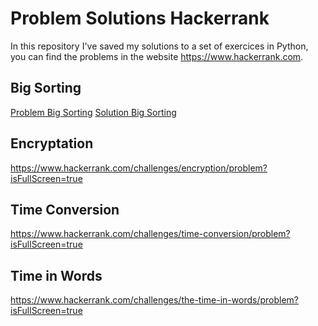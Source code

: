 # Problem Solutions Hackerrank
In this repository I've saved my solutions to a set of exercices in Python, you can find the problems in the website https://www.hackerrank.com.

## Big Sorting
[Problem Big Sorting]
[Solution Big Sorting]



## Encryptation
https://www.hackerrank.com/challenges/encryption/problem?isFullScreen=true

## Time Conversion
https://www.hackerrank.com/challenges/time-conversion/problem?isFullScreen=true

## Time in Words
https://www.hackerrank.com/challenges/the-time-in-words/problem?isFullScreen=true


[Problem Big Sorting]: https://www.hackerrank.com/challenges/big-sorting/problem?h_r=internal-search
[Solution Big Sorting]: https://github.com/CarlosAlfredoMarin/Problem_Solutions_Hackerrank/blob/main/Big_Sorting.py
